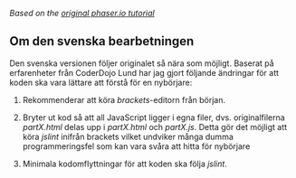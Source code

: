 *Based on the [original phaser.io tutorial](https://github.com/photonstorm/phaser/tree/v2.5.0/resources/tutorials/02%20Making%20your%20first%20game)*

## Om den svenska bearbetningen
Den svenska versionen följer originalet så nära som möjligt. Baserat på erfarenheter från CoderDojo Lund har jag gjort följande ändringar för att koden ska vara lättare att förstå för en nybörjare:

1. Rekommenderar att köra *brackets*-editorn från början.

1. Bryter ut kod så att all JavaScript ligger i egna filer, dvs. originalfilerna *partX.html* delas upp i *partX.html* och *partX.js*. Detta gör det möjligt att köra *jslint* inifrån brackets vilket undviker många dumma programmeringsfel som kan vara svåra att hitta för nybörjare

1. Minimala kodomflyttningar för att koden ska följa *jslint*.
